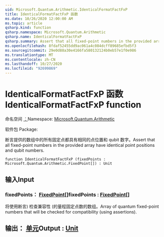 ```yaml
---
uid: Microsoft.Quantum.Arithmetic.IdenticalFormatFactFxP
title: IdenticalFormatFactFxP 函数
ms.date: 10/26/2020 12:00:00 AM
ms.topic: article
qsharp.kind: function
qsharp.namespace: Microsoft.Quantum.Arithmetic
qsharp.name: IdenticalFormatFactFxP
qsharp.summary: Assert that all fixed-point numbers in the provided array have identical point positions and qubit numbers.
ms.openlocfilehash: 8fdaf52455dd9ac061a4c084dcff89685efbd5f3
ms.sourcegitcommit: 29e0d88a30e4166fa580132124b0eb57e1f0e986
ms.translationtype: MT
ms.contentlocale: zh-CN
ms.lasthandoff: 10/27/2020
ms.locfileid: "92699869"
---
```

# <a name="identicalformatfactfxp-function"></a><span data-ttu-id="75c92-102">IdenticalFormatFactFxP 函数</span><span class="sxs-lookup"><span data-stu-id="75c92-102">IdenticalFormatFactFxP function</span></span>

<span data-ttu-id="75c92-103">命名空间 [：](xref:Microsoft.Quantum.Arithmetic)</span><span class="sxs-lookup"><span data-stu-id="75c92-103">Namespace: [Microsoft.Quantum.Arithmetic](xref:Microsoft.Quantum.Arithmetic)</span></span>

<span data-ttu-id="75c92-104">软件包 [](https://nuget.org/packages/)</span><span class="sxs-lookup"><span data-stu-id="75c92-104">Package: [](https://nuget.org/packages/)</span></span>


<span data-ttu-id="75c92-105">断言提供的数组中的所有固定点都具有相同的点位置和 qubit 数字。</span><span class="sxs-lookup"><span data-stu-id="75c92-105">Assert that all fixed-point numbers in the provided array have identical point positions and qubit numbers.</span></span>

```qsharp
function IdenticalFormatFactFxP (fixedPoints : Microsoft.Quantum.Arithmetic.FixedPoint[]) : Unit
```


## <a name="input"></a><span data-ttu-id="75c92-106">输入</span><span class="sxs-lookup"><span data-stu-id="75c92-106">Input</span></span>

### <a name="fixedpoints--fixedpoint"></a><span data-ttu-id="75c92-107">fixedPoints： [FixedPoint](xref:Microsoft.Quantum.Arithmetic.FixedPoint)[]</span><span class="sxs-lookup"><span data-stu-id="75c92-107">fixedPoints : [FixedPoint](xref:Microsoft.Quantum.Arithmetic.FixedPoint)[]</span></span>

<span data-ttu-id="75c92-108">将使用断言) 检查兼容性 (的量程固定点数的数组。</span><span class="sxs-lookup"><span data-stu-id="75c92-108">Array of quantum fixed-point numbers that will be checked for compatibility (using assertions).</span></span>



## <a name="output--unit"></a><span data-ttu-id="75c92-109">输出： [单元](xref:microsoft.quantum.lang-ref.unit)</span><span class="sxs-lookup"><span data-stu-id="75c92-109">Output : [Unit](xref:microsoft.quantum.lang-ref.unit)</span></span>

